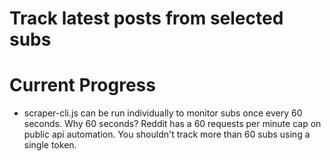 # Track latest posts from selected subs

# Current Progress

 - scraper-cli.js can be run individually to monitor subs once every 60 seconds. Why 60 seconds? Reddit has a 60 requests per minute cap on public api automation. You shouldn't track more than 60 subs using a single token.